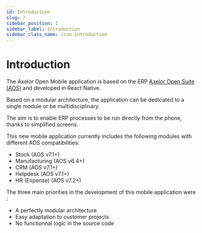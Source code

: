 ```yaml
---
id: Introduction 
slug: /
sidebar_position: 1
sidebar_label: Introduction
sidebar_class_name: icon introduction
---
```


# Introduction


The Axelor Open Mobile application is based on the ERP [Axelor Open Suite (AOS)](https://github.com/axelor/axelor-open-suite) and developed in React Native.

Based on a modular architecture, the application can be dedicated to a single module or be multidisciplinary.

The aim is to enable ERP processes to be run directly from the phone, thanks to simplified screens.

This new mobile application currently includes the following modules with different AOS compatibilities:

- Stock (AOS v7.1+)
- Manufacturing (AOS v6.4+)
- CRM (AOS v7.1+)
- Helpdesk (AOS v7.1+)
- HR (Expense) (AOS v7.2+)

The three main priorities in the development of this mobile application were :

- A perfectly modular architecture
- Easy adaptation to customer projects
- No functionnal logic in the source code
